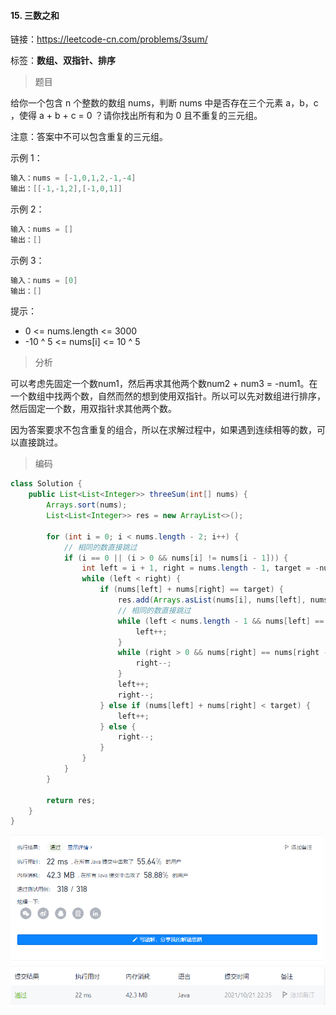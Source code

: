 #### 15. 三数之和

链接：https://leetcode-cn.com/problems/3sum/

标签：**数组、双指针、排序**

> 题目

给你一个包含 n 个整数的数组 nums，判断 nums 中是否存在三个元素 a，b，c ，使得 a + b + c = 0 ？请你找出所有和为 0 且不重复的三元组。

注意：答案中不可以包含重复的三元组。

示例 1：

```java
输入：nums = [-1,0,1,2,-1,-4]
输出：[[-1,-1,2],[-1,0,1]]
```

示例 2：

```java
输入：nums = []
输出：[]
```

示例 3：

```java
输入：nums = [0]
输出：[]
```


提示：

- 0 <= nums.length <= 3000
- -10 ^ 5 <= nums[i] <= 10 ^ 5

> 分析

可以考虑先固定一个数num1，然后再求其他两个数num2 + num3 = -num1。在一个数组中找两个数，自然而然的想到使用双指针。所以可以先对数组进行排序，然后固定一个数，用双指针求其他两个数。

因为答案要求不包含重复的组合，所以在求解过程中，如果遇到连续相等的数，可以直接跳过。

> 编码

```java
class Solution {
    public List<List<Integer>> threeSum(int[] nums) {
        Arrays.sort(nums);
        List<List<Integer>> res = new ArrayList<>();

        for (int i = 0; i < nums.length - 2; i++) {
            // 相同的数直接跳过
            if (i == 0 || (i > 0 && nums[i] != nums[i - 1])) {
                int left = i + 1, right = nums.length - 1, target = -nums[i];
                while (left < right) {
                    if (nums[left] + nums[right] == target) {
                        res.add(Arrays.asList(nums[i], nums[left], nums[right]));
						// 相同的数直接跳过
                        while (left < nums.length - 1 && nums[left] == nums[left + 1]) {
                            left++;
                        }
                        while (right > 0 && nums[right] == nums[right - 1]) {
                            right--;
                        }
                        left++;
                        right--;
                    } else if (nums[left] + nums[right] < target) {
                        left++;
                    } else {
                        right--;
                    }
                }
            }
        }

        return res;
    }
}
```

![image-20211021223535932](15.三数之和.assets/image-20211021223535932.png)